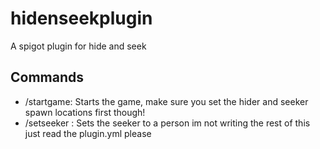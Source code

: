 # hidenseekplugin
A spigot plugin for hide and seek

## Commands

- /startgame: Starts the game, make sure you set the hider and seeker spawn locations first though!
- /setseeker <player>: Sets the seeker to a person
  im not writing the rest of this just read the plugin.yml please
